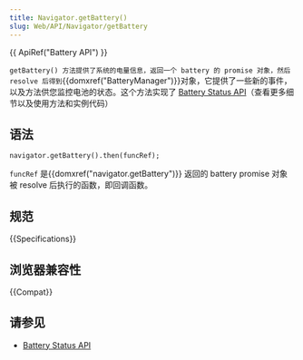 ```yaml
---
title: Navigator.getBattery()
slug: Web/API/Navigator/getBattery
---
```


{{ ApiRef("Battery API") }}

`getBattery() 方法提供了系统的电量信息，返回一个 battery 的 promise 对象，然后 resolve 后得到`{{domxref("BatteryManager")}}对象，它提供了一些新的事件，以及方法供您监控电池的状态。这个方法实现了 [Battery Status API](/zh-CN/docs/WebAPI/Battery_Status)（查看更多细节以及使用方法和实例代码）

## 语法

```plain
navigator.getBattery().then(funcRef);
```

`funcRef` 是{{domxref("navigator.getBattery")}} 返回的 battery promise 对象被 resolve 后执行的函数，即回调函数。

## 规范

{{Specifications}}

## 浏览器兼容性

{{Compat}}

## 请参见

- [Battery Status API](/zh-CN/docs/WebAPI/Battery_Status)
